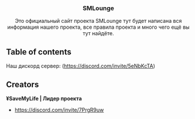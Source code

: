 <p align="center"> 
    <a href="https://getbootstrap.com/"> 
  </a> 
</p> 

<h3 align="center">SMLounge</h3> 

<p align="center"> 
  Это официальный сайт проекта SMLounge тут будет написана вся информация нашего проекта, все правила проекта и много чего ещё вы тут найдëте. 
</p>

## Table of contents 

Наш дискорд сервер: (https://discord.com/invite/5eNbKcTA) 

## Creators

**¥SaveMyLife | Лидер проекта**
+ <https://discord.com/invite/7PrgR9uw>
